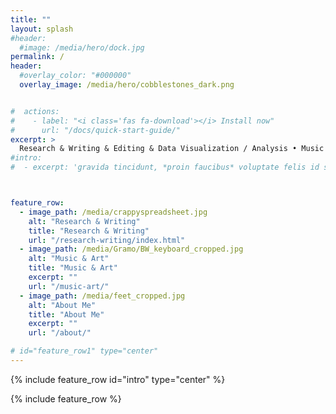 ```yaml
---
title: ""
layout: splash
#header:
  #image: /media/hero/dock.jpg
permalink: /
header:
  #overlay_color: "#000000"
  overlay_image: /media/hero/cobblestones_dark.png


#  actions:
#    - label: "<i class='fas fa-download'></i> Install now"
#      url: "/docs/quick-start-guide/"
excerpt: >
  Research & Writing & Editing & Data Visualization / Analysis • Music & Theater & Art <br>  <br>  <br>  <br>  <br>
#intro:
#  - excerpt: 'gravida tincidunt, *proin faucibus* voluptate felis id sollicitudin. Centered with `type="center"`'



feature_row:
  - image_path: /media/crappyspreadsheet.jpg
    alt: "Research & Writing"
    title: "Research & Writing"
    url: "/research-writing/index.html"
  - image_path: /media/Gramo/BW_keyboard_cropped.jpg
    alt: "Music & Art"
    title: "Music & Art"
    excerpt: ""
    url: "/music-art/"
  - image_path: /media/feet_cropped.jpg
    alt: "About Me"
    title: "About Me"
    excerpt: ""
    url: "/about/"

# id="feature_row1" type="center"
---
```


{% include feature_row id="intro" type="center" %}

{% include feature_row  %}
